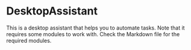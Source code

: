 # DesktopAssistant
This is a desktop assistant that helps you to automate tasks. Note that it requires some modules to work with. Check the Markdown file for the required modules.
